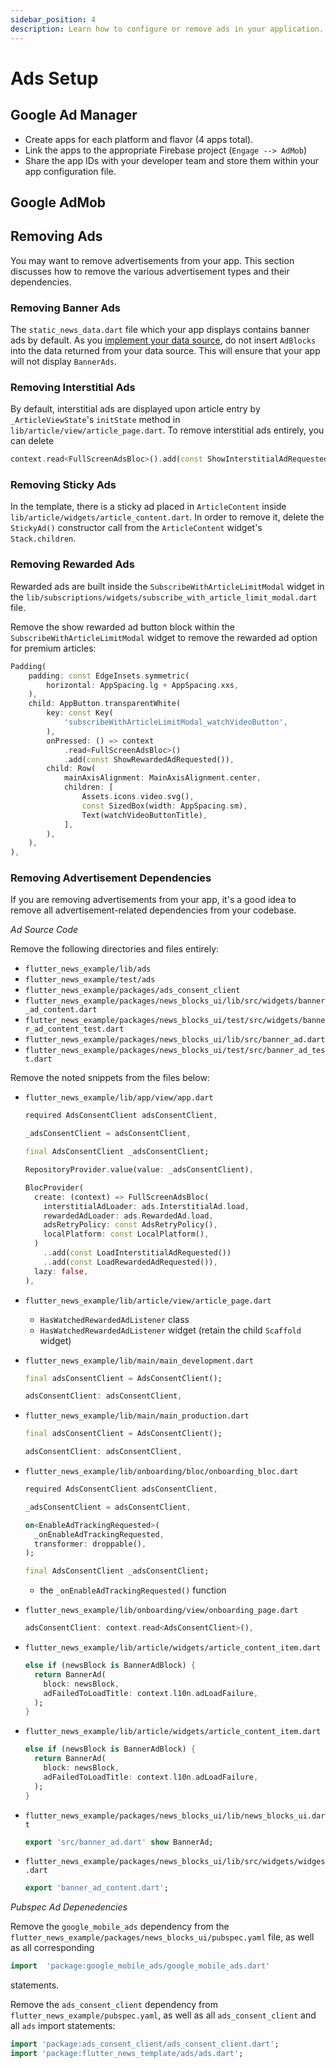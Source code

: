 ```yaml
---
sidebar_position: 4
description: Learn how to configure or remove ads in your application.
---
```


# Ads Setup

## Google Ad Manager

- Create apps for each platform and flavor (4 apps total).
- Link the apps to the appropriate Firebase project (`Engage --> AdMob`)
- Share the app IDs with your developer team and store them within your app configuration file.

## Google AdMob

## Removing Ads

You may want to remove advertisements from your app. This section discusses how to remove the various advertisement types and their dependencies.

### Removing Banner Ads

The `static_news_data.dart` file which your app displays contains banner ads by default. As you [implement your data source](#implementing-an-api-data-source), do not insert `AdBlocks` into the data returned from your data source. This will ensure that your app will not display `BannerAds`.

### Removing Interstitial Ads

By default, interstitial ads are displayed upon article entry by `_ArticleViewState`'s `initState` method in `lib/article/view/article_page.dart`. To remove interstitial ads entirely, you can delete

```dart
context.read<FullScreenAdsBloc>().add(const ShowInterstitialAdRequested());
```

### Removing Sticky Ads

In the template, there is a sticky ad placed in `ArticleContent` inside `lib/article/widgets/article_content.dart`. In order to remove it, delete the `StickyAd()` constructor call from the `ArticleContent` widget's `Stack.children`.

### Removing Rewarded Ads

Rewarded ads are built inside the `SubscribeWithArticleLimitModal` widget in the `lib/subscriptions/widgets/subscribe_with_article_limit_modal.dart` file.

Remove the show rewarded ad button block within the `SubscribeWithArticleLimitModal` widget to remove the rewarded ad option for premium articles:

```dart
Padding(
    padding: const EdgeInsets.symmetric(
        horizontal: AppSpacing.lg + AppSpacing.xxs,
    ),
    child: AppButton.transparentWhite(
        key: const Key(
            'subscribeWithArticleLimitModal_watchVideoButton',
        ),
        onPressed: () => context
            .read<FullScreenAdsBloc>()
            .add(const ShowRewardedAdRequested()),
        child: Row(
            mainAxisAlignment: MainAxisAlignment.center,
            children: [
                Assets.icons.video.svg(),
                const SizedBox(width: AppSpacing.sm),
                Text(watchVideoButtonTitle),
            ],
        ),
    ),
),
```

### Removing Advertisement Dependencies

If you are removing advertisements from your app, it's a good idea to remove all advertisement-related dependencies from your codebase.

_Ad Source Code_

Remove the following directories and files entirely:

- `flutter_news_example/lib/ads`
- `flutter_news_example/test/ads`
- `flutter_news_example/packages/ads_consent_client`
- `flutter_news_example/packages/news_blocks_ui/lib/src/widgets/banner_ad_content.dart`
- `flutter_news_example/packages/news_blocks_ui/test/src/widgets/banner_ad_content_test.dart`
- `flutter_news_example/packages/news_blocks_ui/lib/src/banner_ad.dart`
- `flutter_news_example/packages/news_blocks_ui/test/src/banner_ad_test.dart`

Remove the noted snippets from the files below:

- `flutter_news_example/lib/app/view/app.dart`

  ```dart
  required AdsConsentClient adsConsentClient,
  ```

  ```dart
  _adsConsentClient = adsConsentClient,
  ```

  ```dart
  final AdsConsentClient _adsConsentClient;
  ```

  ```dart
  RepositoryProvider.value(value: _adsConsentClient),
  ```

  ```dart
  BlocProvider(
    create: (context) => FullScreenAdsBloc(
      interstitialAdLoader: ads.InterstitialAd.load,
      rewardedAdLoader: ads.RewardedAd.load,
      adsRetryPolicy: const AdsRetryPolicy(),
      localPlatform: const LocalPlatform(),
    )
      ..add(const LoadInterstitialAdRequested())
      ..add(const LoadRewardedAdRequested()),
    lazy: false,
  ),
  ```

- `flutter_news_example/lib/article/view/article_page.dart`
  - `HasWatchedRewardedAdListener` class
  - `HasWatchedRewardedAdListener` widget (retain the child `Scaffold` widget)
- `flutter_news_example/lib/main/main_development.dart`
  ```dart
  final adsConsentClient = AdsConsentClient();
  ```
  ```dart
  adsConsentClient: adsConsentClient,
  ```
- `flutter_news_example/lib/main/main_production.dart`
  ```dart
  final adsConsentClient = AdsConsentClient();
  ```
  ```dart
  adsConsentClient: adsConsentClient,
  ```
- `flutter_news_example/lib/onboarding/bloc/onboarding_bloc.dart`
  ```dart
  required AdsConsentClient adsConsentClient,
  ```
  ```dart
  _adsConsentClient = adsConsentClient,
  ```
  ```dart
  on<EnableAdTrackingRequested>(
    _onEnableAdTrackingRequested,
    transformer: droppable(),
  );
  ```
  ```dart
  final AdsConsentClient _adsConsentClient;
  ```
  - the `_onEnableAdTrackingRequested()` function
- `flutter_news_example/lib/onboarding/view/onboarding_page.dart`
  ```dart
  adsConsentClient: context.read<AdsConsentClient>(),
  ```
- `flutter_news_example/lib/article/widgets/article_content_item.dart`
  ```dart
  else if (newsBlock is BannerAdBlock) {
    return BannerAd(
      block: newsBlock,
      adFailedToLoadTitle: context.l10n.adLoadFailure,
    );
  }
  ```
- `flutter_news_example/lib/article/widgets/article_content_item.dart`
  ```dart
  else if (newsBlock is BannerAdBlock) {
    return BannerAd(
      block: newsBlock,
      adFailedToLoadTitle: context.l10n.adLoadFailure,
    );
  }
  ```
- `flutter_news_example/packages/news_blocks_ui/lib/news_blocks_ui.dart`
  ```dart
  export 'src/banner_ad.dart' show BannerAd;
  ```
- `flutter_news_example/packages/news_blocks_ui/lib/src/widgets/widges.dart`
  ```dart
  export 'banner_ad_content.dart';
  ```

_Pubspec Ad Depenedencies_

Remove the `google_mobile_ads` dependency from the `flutter_news_example/packages/news_blocks_ui/pubspec.yaml` file, as well as all corresponding

```dart
import  'package:google_mobile_ads/google_mobile_ads.dart'
```

statements.

Remove the `ads_consent_client` dependency from `flutter_news_example/pubspec.yaml`, as well as all `ads_consent_client` and all `ads` import statements:

```dart
import 'package:ads_consent_client/ads_consent_client.dart';
import 'package:flutter_news_template/ads/ads.dart';
```

